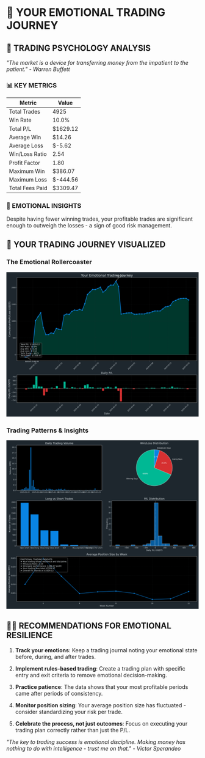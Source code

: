 # 🌊 YOUR EMOTIONAL TRADING JOURNEY

## 🧠 TRADING PSYCHOLOGY ANALYSIS

*"The market is a device for transferring money from the impatient to the patient." - Warren Buffett*

### 📊 KEY METRICS

| Metric | Value |
|--------|-------|
| Total Trades | 4925 |
| Win Rate | 10.0% |
| Total P/L | $1629.12 |
| Average Win | $14.26 |
| Average Loss | $-5.62 |
| Win/Loss Ratio | 2.54 |
| Profit Factor | 1.80 |
| Maximum Win | $386.07 |
| Maximum Loss | $-444.56 |
| Total Fees Paid | $3309.47 |

### 💫 EMOTIONAL INSIGHTS

Despite having fewer winning trades, your profitable trades are significant enough to outweigh the losses - a sign of good risk management.

## 🧿 YOUR TRADING JOURNEY VISUALIZED

### The Emotional Rollercoaster
![Emotional Journey](emotional_journey.png)

### Trading Patterns & Insights
![Trading Insights](trading_insights.png)

## 🧘‍♂️ RECOMMENDATIONS FOR EMOTIONAL RESILIENCE

1. **Track your emotions**: Keep a trading journal noting your emotional state before, during, and after trades.

2. **Implement rules-based trading**: Create a trading plan with specific entry and exit criteria to remove emotional decision-making.

3. **Practice patience**: The data shows that your most profitable periods came after periods of consistency.

4. **Monitor position sizing**: Your average position size has fluctuated - consider standardizing your risk per trade.

5. **Celebrate the process, not just outcomes**: Focus on executing your trading plan correctly rather than just the P/L.

*"The key to trading success is emotional discipline. Making money has nothing to do with intelligence - trust me on that." - Victor Sperandeo*

